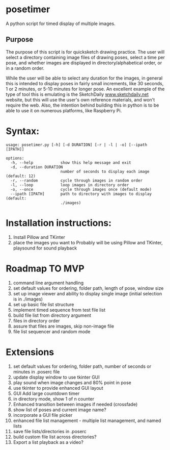 # posetimer
A python script for timed display of multiple images.

## Purpose
The purpose of this script is for quicksketch drawing practice.  The user will select a directory containing image files of drawing poses, select a time per pose, and whether images are displayed in directory/alphabetical order, or in a random order.    

While the user will be able to select any duration for the images,  in general this is intended to display poses in fairly small increments, like 30 seconds, 1 or 2 minutes, or 5-10 minutes for longer pose.    An excellent example of the type of tool this is emulating is the SketchDaily www.sketchdaily.net website, but this will use the user's own reference materials, and won't require the web.  Also, the intention behind building this in python is to be able to use it on numerous platforms, like Raspberry Pi. 

# Syntax:
```
usage: posetimer.py [-h] [-d DURATION] [-r | -l | -o] [--ipath [IPATH]]

options:
  -h, --help            show this help message and exit
  -d, --duration DURATION
                        number of seconds to display each image (default: 12)
  -r, --random          cycle through images in random order
  -l, --loop            loop images in directory order
  -o, --once            cycle through images once (default mode)
  --ipath [IPATH]       path to directory with images to display (default:
                        ./images)
```



# Installation instructions:
1. Install Pillow and TKinter
2. place the images you want to 
Probably will be using Pillow and TKinter, playsound for sound playback

# Roadmap TO MVP
1. command line argument handling
2. set default values for ordering, folder path, length of pose, window size
1. set up image viewer and ability to display single image  (initial selection is in ./images)
2. set up basic file list structure 
3. implement timed sequence from test file list
4. build file list from directory argument
5. files in directory order
6. assure that files are images, skip non-image file
7. file list sequencer and random mode

# Extensions
1. set default values for ordering, folder path, number of seconds or minutes in .poserc file
2. update display window to use tkinter GUI
3. play sound when image changes and 80% point in pose
4. use tkinter to provide enhanced GUI layout
5. GUI Add large countdown timer
6. in directory mode, show 1 of n counter
7. Enhanced transition between images if needed (crossfade)
8. show list of poses and current image name?
9. incorporate a GUI file picker
10. enhanced file list management - multiple list management, and named lists
11. save file lists/directories in .poserc
12. build custom file list across directories?
13. Export a list playback as a video?
   



